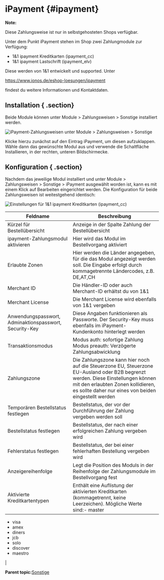 # iPayment {#ipayment}

**Note:**

Diese Zahlungsweise ist nur in selbstgehosteten Shops verfügbar.

Unter dem Punkt iPayment stehen im Shop zwei Zahlungmodule zur Verfügung:

-   1&1 ipayment Kreditkarten \(ipayment\_cc\)
-   1&1 ipayment Lastschrift \(ipayment\_elv\)

Diese werden von 1&1 entwickelt und supported. Unter

https://www.ionos.de/eshop-loesungen/ipayment

findest du weitere Informationen und Kontaktdaten.

## Installation { .section}

Beide Module können unter Module \> Zahlungsweisen \> Sonstige installiert werden.

![](Bilder/ipayment/ipayment_uebersicht.png "iPayment-Zahlungsweisen unter Module > Zahlungsweisen >
        Sonstige")

Klicke hierzu zunächst auf den Eintrag iPayment, um diesen aufzuklappen. Wähle dann das gewünschte Modul aus und verwende die Schaltfläche Installieren, in der rechten, unteren Bildschirmecke.

## Konfiguration { .section}

Nachdem das jeweilige Modul installiert und unter Module \> Zahlungsweisen \> Sonstige \> iPayment ausgewählt worden ist, kann es mit einem Klick auf Bearbeiten eingerichtet werden. Die Konfiguration für beide Zahlungsweisen ist weitestgehend identisch:

![](Bilder/ipayment/ipayment_kreditkarteBearbeiten.png "Einstellungen für 1&1 ipayment Kreditkarten
        (ipayment_cc)")

|Feldname|Beschreibung|
|--------|------------|
|Kürzel für Bestellübersicht|Anzeige in der Spalte Zahlung der Bestellübersicht|
|ipayment-Zahlungsmodul aktivieren|Hier wird das Modul im Bestellvorgang aktiviert|
|Erlaubte Zonen|Hier werden die Länder angegeben, für die das Modul angezeigt werden soll. Die Eingabe erfolgt durch kommagetrennte Ländercodes, z.B. DE,AT,CH|
|Merchant ID|Die Händler-ID oder auch Merchant-ID erhältst du von 1&1|
|Merchant License|Die Merchant License wird ebenfalls von 1&1 vergeben|
|Anwendungspasswort, Adminaktionspasswort, Security-Key|Diese Angaben funktionieren als Passworte. Der Security-Key muss ebenfalls im iPayment-Kundenkonto hinterlegt werden|
|Transaktionsmodus|Modus auth: sofortige Zahlung Modus preauth: Verzögerte Zahlungsabwicklung|
|Zahlungszone|Die Zahlungszone kann hier noch auf die Steuerzone EU, Steuerzone EU-Ausland oder B2B begrenzt werden. Diese Einstellungen können mit den erlaubten Zonen kollidieren, es sollte daher nur eines von beiden eingestellt werden|
|Temporären Bestellstatus festlegen|Bestellstatus, der vor der Durchführung der Zahlung vergeben werden soll|
|Bestellstatus festlegen|Bestellstatus, der nach einer erfolgreichen Zahlung vergeben wird|
|Fehlerstatus festlegen|Bestellstatus, der bei einer fehlerhaften Bestellung vergeben wird|
|Anzeigereihenfolge|Legt die Position des Moduls in der Reihenfolge der Zahlungsmodule im Bestellvorgang fest|
|Aktivierte Kreditkartentypen|Enthält eine Auflistung der aktivierten Kreditkarten \(kommagetrennt, keine Leerzeichen\). Mögliche Werte sind:-   master
-   visa
-   amex
-   diners
-   jcb
-   solo
-   discover
-   maestro

|

**Parent topic:**[Sonstige](7_2_3_Sonstige.md)

